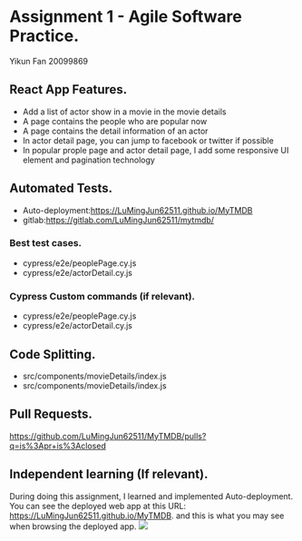 
# Assignment 1 - Agile Software Practice.
Yikun Fan
20099869
## React App Features.
 
+ Add a list of actor show in a movie in the movie details
+ A page contains the people who are popular now
+ A page contains the detail information of an actor
+ In actor detail page, you can jump to facebook or twitter if possible
+ In popular prople page and actor detail page, I add some responsive UI element and pagination technology

## Automated Tests.
+ Auto-deployment:https://LuMingJun62511.github.io/MyTMDB
+ gitlab:https://gitlab.com/LuMingJun62511/mytmdb/
### Best test cases.
+ cypress/e2e/peoplePage.cy.js
+ cypress/e2e/actorDetail.cy.js

### Cypress Custom commands (if relevant).
+ cypress/e2e/peoplePage.cy.js
+ cypress/e2e/actorDetail.cy.js
## Code Splitting.
+ src/components/movieDetails/index.js
+ src/components/movieDetails/index.js

## Pull Requests.
https://github.com/LuMingJun62511/MyTMDB/pulls?q=is%3Apr+is%3Aclosed

## Independent learning (If relevant).

During doing this assignment, I learned and implemented Auto-deployment. You can see the deployed web app at this URL: https://LuMingJun62511.github.io/MyTMDB. 
and this is what you may see when browsing the deployed app.
![](./images/img1.jpg)



